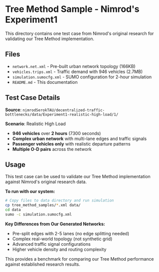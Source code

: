 # Tree Method Sample - Nimrod's Experiment1

This directory contains one test case from Nimrod's original research for validating our Tree Method implementation.

## Files

- `network.net.xml` - Pre-built urban network topology (166KB)
- `vehicles.trips.xml` - Traffic demand with 946 vehicles (2.7MB) 
- `simulation.sumocfg.xml` - SUMO configuration for 2-hour simulation
- `README.md` - This documentation

## Test Case Details

**Source**: `nimrodSerokTAU/decentralized-traffic-bottlenecks/data/Experiment1-realistic-high-load/1/`

**Scenario**: Realistic High Load
- **946 vehicles** over **2 hours** (7300 seconds)
- **Complex urban network** with multi-lane edges and traffic signals
- **Passenger vehicles only** with realistic departure patterns
- **Multiple O-D pairs** across the network

## Usage

This test case can be used to validate our Tree Method implementation against Nimrod's original research data.

**To run with our system:**
```bash
# Copy files to data directory and run simulation
cp tree_method_samples/*.xml data/
cd data
sumo -c simulation.sumocfg.xml
```

**Key Differences from Our Generated Networks:**
- Pre-split edges with 2-5 lanes (no edge splitting needed)
- Complex real-world topology (not synthetic grid)
- Advanced traffic signal configurations
- Higher vehicle density and routing complexity

This provides a benchmark for comparing our Tree Method performance against established research results.